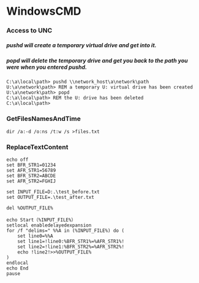 # WindowsCMD

### Access to UNC

##### pushd <UNC path> will create a temporary virtual drive and get into it.
##### popd will delete the temporary drive and get you back to the path you were when you entered pushd.
```
C:\a\local\path> pushd \\network_host\a\network\path
U:\a\network\path> REM a temporary U: virtual drive has been created  
U:\a\network\path> popd  
C:\a\local\path> REM the U: drive has been deleted  
C:\a\local\path>  
```

### GetFilesNamesAndTime
```
dir /a:-d /o:ns /t:w /s >files.txt
```

### ReplaceTextContent
```
echo off
set BFR_STR1=01234
set AFR_STR1=56789
set BFR_STR2=ABCDE
set AFR_STR2=FGHIJ

set INPUT_FILE=D:.\test_before.txt
set OUTPUT_FILE=.\test_after.txt

del %OUTPUT_FILE%

echo Start（%INPUT_FILE%）
setlocal enabledelayedexpansion
for /f "delims=" %%A in (%INPUT_FILE%) do (
    set line0=%%A
    set line1=!line0:%BFR_STR1%=%AFR_STR1%!
    set line2=!line1:%BFR_STR2%=%AFR_STR2%!
    echo !line2!>>%OUTPUT_FILE%
)
endlocal
echo End
pause
```
